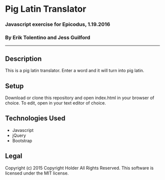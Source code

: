 # Pig Latin Translator
### Javascript exercise for Epicodus, 1.19.2016
### By Erik Tolentino and Jess Guilford
***
## Description
This is a pig latin translator. Enter a word and it will turn into pig latin.

## Setup
Download or clone this repository and open index.html in your browser of choice. To edit, open in your text editor of choice.

## Technologies Used
- Javascript
- jQuery
- Bootstrap

## Legal
Copyright (c) 2015 Copyright Holder All Rights Reserved. This software is licensed under the MIT license.
